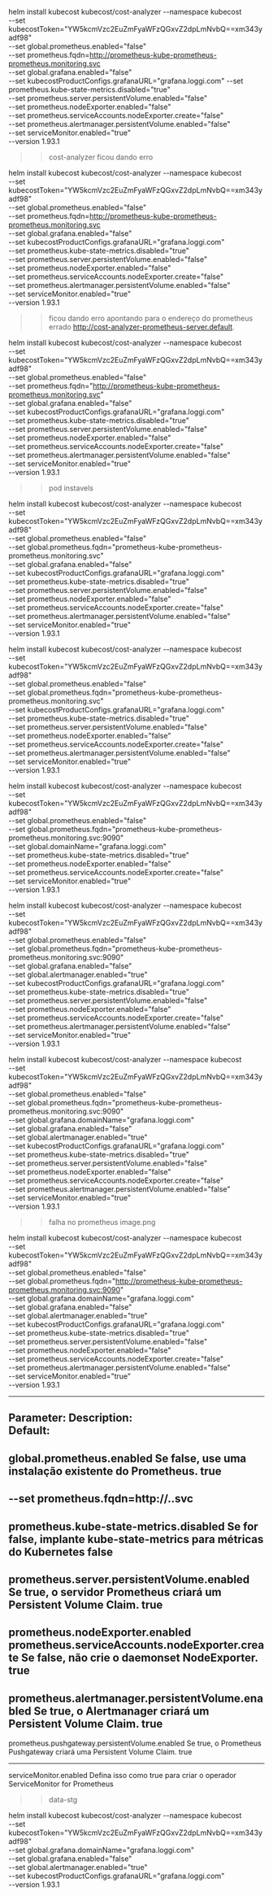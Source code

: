 helm install kubecost kubecost/cost-analyzer --namespace kubecost \
--set kubecostToken="YW5kcmVzc2EuZmFyaWFzQGxvZ2dpLmNvbQ==xm343yadf98" \
--set global.prometheus.enabled="false" \
--set prometheus.fqdn=http://prometheus-kube-prometheus-prometheus.monitoring.svc \
--set global.grafana.enabled="false" \
--set kubecostProductConfigs.grafanaURL="grafana.loggi.com" 
--set prometheus.kube-state-metrics.disabled="true" \
--set prometheus.server.persistentVolume.enabled="false" \
--set prometheus.nodeExporter.enabled="false" \
--set prometheus.serviceAccounts.nodeExporter.create="false" \
--set prometheus.alertmanager.persistentVolume.enabled="false" \
--set serviceMonitor.enabled="true" \
--version 1.93.1 

>> cost-analyzer ficou dando erro 

helm install kubecost kubecost/cost-analyzer --namespace kubecost \
--set kubecostToken="YW5kcmVzc2EuZmFyaWFzQGxvZ2dpLmNvbQ==xm343yadf98" \
--set global.prometheus.enabled="false" \
--set prometheus.fqdn=http://prometheus-kube-prometheus-prometheus.monitoring.svc \
--set global.grafana.enabled="false" \
--set kubecostProductConfigs.grafanaURL="grafana.loggi.com" \
--set prometheus.kube-state-metrics.disabled="true" \
--set prometheus.server.persistentVolume.enabled="false" \
--set prometheus.nodeExporter.enabled="false" \
--set prometheus.serviceAccounts.nodeExporter.create="false" \
--set prometheus.alertmanager.persistentVolume.enabled="false" \
--set serviceMonitor.enabled="true" \
--version 1.93.1

>> ficou dando erro apontando para o endereço do prometheus errado http://cost-analyzer-prometheus-server.default.

helm install kubecost kubecost/cost-analyzer --namespace kubecost \
--set kubecostToken="YW5kcmVzc2EuZmFyaWFzQGxvZ2dpLmNvbQ==xm343yadf98" \
--set global.prometheus.enabled="false" \
--set prometheus.fqdn="http://prometheus-kube-prometheus-prometheus.monitoring.svc" \
--set global.grafana.enabled="false" \
--set kubecostProductConfigs.grafanaURL="grafana.loggi.com" \
--set prometheus.kube-state-metrics.disabled="true" \
--set prometheus.server.persistentVolume.enabled="false" \
--set prometheus.nodeExporter.enabled="false" \
--set prometheus.serviceAccounts.nodeExporter.create="false" \
--set prometheus.alertmanager.persistentVolume.enabled="false" \
--set serviceMonitor.enabled="true" \
--version 1.93.1


>> pod instavels


helm install kubecost kubecost/cost-analyzer --namespace kubecost \
--set kubecostToken="YW5kcmVzc2EuZmFyaWFzQGxvZ2dpLmNvbQ==xm343yadf98" \
--set global.prometheus.enabled="false" \
--set global.prometheus.fqdn="prometheus-kube-prometheus-prometheus.monitoring.svc" \
--set global.grafana.enabled="false" \
--set kubecostProductConfigs.grafanaURL="grafana.loggi.com" \
--set prometheus.kube-state-metrics.disabled="true" \
--set prometheus.server.persistentVolume.enabled="false" \
--set prometheus.nodeExporter.enabled="false" \
--set prometheus.serviceAccounts.nodeExporter.create="false" \
--set prometheus.alertmanager.persistentVolume.enabled="false" \
--set serviceMonitor.enabled="true" \
--version 1.93.1






helm install kubecost kubecost/cost-analyzer --namespace kubecost \
--set kubecostToken="YW5kcmVzc2EuZmFyaWFzQGxvZ2dpLmNvbQ==xm343yadf98" \
--set global.prometheus.enabled="false" \
--set global.prometheus.fqdn="prometheus-kube-prometheus-prometheus.monitoring.svc" \
--set kubecostProductConfigs.grafanaURL="grafana.loggi.com" \
--set prometheus.kube-state-metrics.disabled="true" \
--set prometheus.server.persistentVolume.enabled="false" \
--set prometheus.nodeExporter.enabled="false" \
--set prometheus.serviceAccounts.nodeExporter.create="false" \
--set prometheus.alertmanager.persistentVolume.enabled="false" \
--set serviceMonitor.enabled="true" \
--version 1.93.1



>>




helm install kubecost kubecost/cost-analyzer --namespace kubecost \
--set kubecostToken="YW5kcmVzc2EuZmFyaWFzQGxvZ2dpLmNvbQ==xm343yadf98" \
--set global.prometheus.enabled="false" \
--set global.prometheus.fqdn="prometheus-kube-prometheus-prometheus.monitoring.svc:9090" \
--set global.domainName="grafana.loggi.com" \
--set prometheus.kube-state-metrics.disabled="true" \
--set prometheus.nodeExporter.enabled="false" \
--set prometheus.serviceAccounts.nodeExporter.create="false" \
--set serviceMonitor.enabled="true" \
--version 1.93.1




>>





helm install kubecost kubecost/cost-analyzer --namespace kubecost \
--set kubecostToken="YW5kcmVzc2EuZmFyaWFzQGxvZ2dpLmNvbQ==xm343yadf98" \
--set global.prometheus.enabled="false" \
--set global.prometheus.fqdn="prometheus-kube-prometheus-prometheus.monitoring.svc:9090" \
--set global.grafana.enabled="false" \
--set global.alertmanager.enabled="true" \
--set kubecostProductConfigs.grafanaURL="grafana.loggi.com" \
--set prometheus.kube-state-metrics.disabled="true" \
--set prometheus.server.persistentVolume.enabled="false" \
--set prometheus.nodeExporter.enabled="false" \
--set prometheus.serviceAccounts.nodeExporter.create="false" \
--set prometheus.alertmanager.persistentVolume.enabled="false" \
--set serviceMonitor.enabled="true" \
--version 1.93.1



>>

helm install kubecost kubecost/cost-analyzer --namespace kubecost \
--set kubecostToken="YW5kcmVzc2EuZmFyaWFzQGxvZ2dpLmNvbQ==xm343yadf98" \
--set global.prometheus.enabled="false" \
--set global.prometheus.fqdn="prometheus-kube-prometheus-prometheus.monitoring.svc:9090" \
--set global.grafana.domainName="grafana.loggi.com" \
--set global.grafana.enabled="false" \
--set global.alertmanager.enabled="true" \
--set kubecostProductConfigs.grafanaURL="grafana.loggi.com" \
--set prometheus.kube-state-metrics.disabled="true" \
--set prometheus.server.persistentVolume.enabled="false" \
--set prometheus.nodeExporter.enabled="false" \
--set prometheus.serviceAccounts.nodeExporter.create="false" \
--set prometheus.alertmanager.persistentVolume.enabled="false" \
--set serviceMonitor.enabled="true" \
--version 1.93.1


>> falha no prometheus
image.png


helm install kubecost kubecost/cost-analyzer --namespace kubecost \
--set kubecostToken="YW5kcmVzc2EuZmFyaWFzQGxvZ2dpLmNvbQ==xm343yadf98" \
--set global.prometheus.enabled="false" \
--set global.prometheus.fqdn="http://prometheus-kube-prometheus-prometheus.monitoring.svc:9090" \
--set global.grafana.domainName="grafana.loggi.com" \
--set global.grafana.enabled="false" \
--set global.alertmanager.enabled="true" \
--set kubecostProductConfigs.grafanaURL="grafana.loggi.com" \
--set prometheus.kube-state-metrics.disabled="true" \
--set prometheus.server.persistentVolume.enabled="false" \
--set prometheus.nodeExporter.enabled="false" \
--set prometheus.serviceAccounts.nodeExporter.create="false" \
--set prometheus.alertmanager.persistentVolume.enabled="false" \
--set serviceMonitor.enabled="true" \
--version 1.93.1

--- 
Parameter: 
Description:                                   
Default: 
---

global.prometheus.enabled
Se false, use uma instalação existente do Prometheus.
true
---
--set prometheus.fqdn=http://<prometheus-server-service-name>.<prometheus-server-namespace>.svc
---

prometheus.kube-state-metrics.disabled
Se for false, implante kube-state-metrics para métricas do Kubernetes
false
---

prometheus.server.persistentVolume.enabled
Se true, o servidor Prometheus criará um Persistent Volume Claim.
true
---
prometheus.nodeExporter.enabled 
prometheus.serviceAccounts.nodeExporter.create
Se false, não crie o daemonset NodeExporter.
true
---
prometheus.alertmanager.persistentVolume.enabled
Se true, o Alertmanager criará um Persistent Volume Claim.
true
---
prometheus.pushgateway.persistentVolume.enabled
Se true, o Prometheus Pushgateway criará uma Persistent Volume Claim.
true

---
serviceMonitor.enabled
Defina isso como true para criar o operador ServiceMonitor for Prometheus


>> data-stg

helm install kubecost kubecost/cost-analyzer --namespace kubecost \
--set kubecostToken="YW5kcmVzc2EuZmFyaWFzQGxvZ2dpLmNvbQ==xm343yadf98" \
--set global.grafana.domainName="grafana.loggi.com" \
--set global.grafana.enabled="false" \
--set global.alertmanager.enabled="true" \
--set kubecostProductConfigs.grafanaURL="grafana.loggi.com" \
--version 1.93.1


